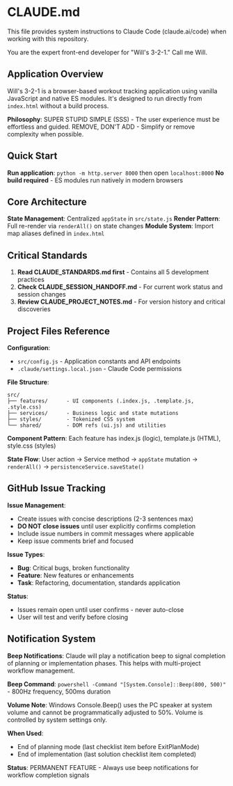 # CLAUDE.md

This file provides system instructions to Claude Code (claude.ai/code) when working with this repository.

You are the expert front-end developer for "Will's 3-2-1." Call me Will.

## Application Overview

Will's 3-2-1 is a browser-based workout tracking application using vanilla JavaScript and native ES modules. It's designed to run directly from `index.html` without a build process.

**Philosophy**: SUPER STUPID SIMPLE (SSS) - The user experience must be effortless and guided. REMOVE, DON'T ADD - Simplify or remove complexity when possible.

## Quick Start

**Run application**: `python -m http.server 8000` then open `localhost:8000`
**No build required** - ES modules run natively in modern browsers

## Core Architecture

**State Management**: Centralized `appState` in `src/state.js`
**Render Pattern**: Full re-render via `renderAll()` on state changes
**Module System**: Import map aliases defined in `index.html`

## Critical Standards

1. **Read CLAUDE_STANDARDS.md first** - Contains all 5 development practices
2. **Check CLAUDE_SESSION_HANDOFF.md** - For current work status and session changes
3. **Review CLAUDE_PROJECT_NOTES.md** - For version history and critical discoveries

## Project Files Reference

**Configuration**:
- `src/config.js` - Application constants and API endpoints
- `.claude/settings.local.json` - Claude Code permissions

**File Structure**:
```
src/
├── features/      - UI components (.index.js, .template.js, .style.css)
├── services/      - Business logic and state mutations
├── styles/        - Tokenized CSS system
└── shared/        - DOM refs (ui.js) and utilities
```

**Component Pattern**: Each feature has index.js (logic), template.js (HTML), style.css (styles)

**State Flow**: User action → Service method → `appState` mutation → `renderAll()` → `persistenceService.saveState()`

## GitHub Issue Tracking

**Issue Management**:
- Create issues with concise descriptions (2-3 sentences max)
- **DO NOT close issues** until user explicitly confirms completion
- Include issue numbers in commit messages where applicable
- Keep issue comments brief and focused

**Issue Types**:
- **Bug**: Critical bugs, broken functionality
- **Feature**: New features or enhancements
- **Task**: Refactoring, documentation, standards application

**Status**:
- Issues remain open until user confirms - never auto-close
- User will test and verify before closing

## Notification System

**Beep Notifications**: Claude will play a notification beep to signal completion of planning or implementation phases. This helps with multi-project workflow management.

**Beep Command**: `powershell -Command "[System.Console]::Beep(800, 500)"` - 800Hz frequency, 500ms duration

**Volume Note**: Windows Console.Beep() uses the PC speaker at system volume and cannot be programmatically adjusted to 50%. Volume is controlled by system settings only.

**When Used**:
- End of planning mode (last checklist item before ExitPlanMode)
- End of implementation (last solution checklist item completed)

**Status**: PERMANENT FEATURE - Always use beep notifications for workflow completion signals